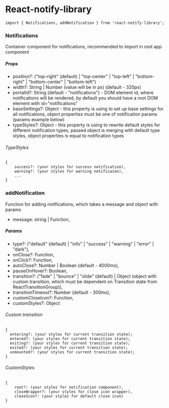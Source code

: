 # React-notify-library
```
import { Notifications, addNotification } from 'react-notify-library';
```

### Notifications
Container component for notifications, recommended to import in root app component

##### Props

- position?: ("top-right" (default) | "top-center" | "top-left" | "bottom-right" | "bottom-center" | "bottom-left")
- width?: String | Number (value will be in px) (default - 320px)
- portalId?: String (default - "notifications") - DOM element id, where notifications will be rendered, by default you should have a root DOM element with id="notifications"
- baseSettings?: Object - this property is using to set up base settings for all notifications, object properties must be one of notification params (params example below)
- typeStyles?: Object - this property is using to rewrite default styles for different notification types, passed object is merging with default type styles, object properties is equal to notification types

###### TypeStyles
```
{
    success?: (your styles for success notification),
    warning?: (your styles for warning notificaion),
    ...
}
```

### addNotification

Function for adding notifications, which takes a message and object with params
- message: string | Function,

##### Params

- type?: ("default" (default) | "info" | "success" | "warning" | "error" | "dark"),
- onClose?: Function,
- onClick?: Function,
- autoClose?: Number | Boolean (default - 4000ms),
- pauseOnHover?: Boolean,
- transition?: ("fade" | "bounce" | "slide" (default) | Object (object with custom transition, which must be dependent on Transition state from ReactTransitionGroup)),
- transitionTimeout?: Number (default - 300ms),
- customCloseIcon?: Function,
- customStyles?: Object 

###### Custom transition
```
{
  entering?: (your styles for current transition state);
  entered?: (your styles for current transition state);
  exiting?: (your styles for current transition state);
  exited?: (your styles for current transition state);
  unmounted?: (your styles for current transition state);
}
```

###### CustomStyles
```
{
    root?: (your styles for notification component),
    closeWrapper?: (your styles for close icon wrapper),
    closeIcon?: (your styles for default close icon)
}
```

